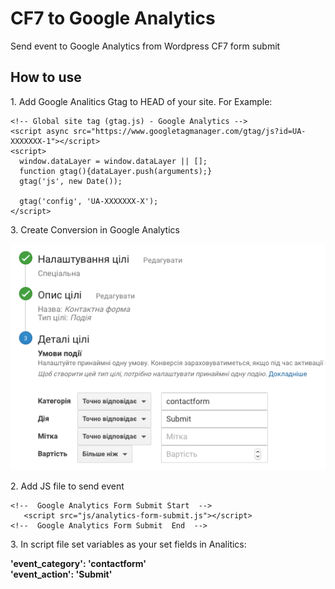 # CF7 to Google Analytics 
Send event to Google Analytics from Wordpress CF7 form submit


<h2>How to use</h2>

<p>1. Add Google Analitics Gtag to HEAD of your site. For Example:</p>

```JS
<!-- Global site tag (gtag.js) - Google Analytics -->
<script async src="https://www.googletagmanager.com/gtag/js?id=UA-XXXXXXX-1"></script>
<script>
  window.dataLayer = window.dataLayer || [];
  function gtag(){dataLayer.push(arguments);}
  gtag('js', new Date());

  gtag('config', 'UA-XXXXXXX-X');
</script>
``` 
<p>3. Create Conversion in Google Analytics </p>
<img src=images/GA_CF7.png raw=true />
<p>2. Add JS file to send event</p>

```JS
<!--  Google Analytics Form Submit Start  -->
   <script src="js/analytics-form-submit.js"></script>
<!--  Google Analytics Form Submit  End  -->
``` 
<p>3. In script file set variables as your set fields in Analitics:</p>

<p>
<b> 'event_category': 'contactform' </b> </br>
<b>       'event_action': 'Submit' </b> </br>
</p>
